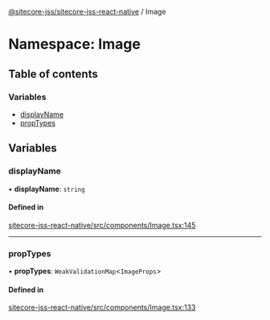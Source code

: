 [@sitecore-jss/sitecore-jss-react-native](../README.md) / Image

# Namespace: Image

## Table of contents

### Variables

- [displayName](Image.md#displayname)
- [propTypes](Image.md#proptypes)

## Variables

### displayName

• **displayName**: `string`

#### Defined in

[sitecore-jss-react-native/src/components/Image.tsx:145](https://github.com/Sitecore/jss/blob/02c4c7d88/packages/sitecore-jss-react-native/src/components/Image.tsx#L145)

___

### propTypes

• **propTypes**: `WeakValidationMap`\<`ImageProps`\>

#### Defined in

[sitecore-jss-react-native/src/components/Image.tsx:133](https://github.com/Sitecore/jss/blob/02c4c7d88/packages/sitecore-jss-react-native/src/components/Image.tsx#L133)
